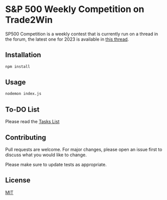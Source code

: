 # S&P 500 Weekly Competition on Trade2Win

SP500 Competition is a weekly contest that is currently run on a thread in the forum, the latest one for 2023 is available in [this thread](https://www.trade2win.com/threads/s-p500-weekly-forecasting-competition-for-2023.241639/).

## Installation

```bash
npm install
```

## Usage

```bash
nodemon index.js
```

## To-DO List

Please read the [Tasks List](./TASKS.md)

## Contributing

Pull requests are welcome. For major changes, please open an issue first
to discuss what you would like to change.

Please make sure to update tests as appropriate.

## License

[MIT](https://choosealicense.com/licenses/mit/)
